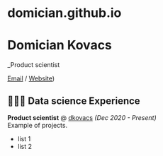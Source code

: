 # domician.github.io
# Domician Kovacs

_Product scientist <br>

[Email](mailto:domiciankovacs@gmail.com) / [Website](https://bla.com/))

## 👩🏼‍💻 Data science Experience

**Product scientist** @ [dkovacs](https://dkovacsd.com/) _(Dec 2020 - Present)_ <br>
Example of projects.
  - list 1
  - list 2
<br><br>